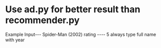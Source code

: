 # Use ad.py for better result than recommender.py 
Example Input--- Spider-Man (2002) rating ---- 5
always type full name with year
